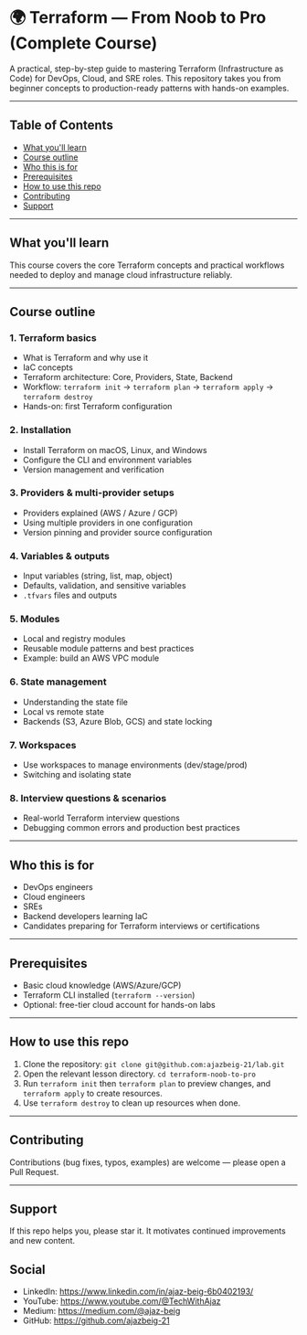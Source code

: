 # 🌍 Terraform — From Noob to Pro (Complete Course)

A practical, step-by-step guide to mastering Terraform (Infrastructure as Code) for DevOps, Cloud, and SRE roles. This repository takes you from beginner concepts to production-ready patterns with hands-on examples.

---

## Table of Contents

- [What you'll learn](#what-youll-learn)  
- [Course outline](#course-outline)  
- [Who this is for](#who-this-is-for)  
- [Prerequisites](#prerequisites)  
- [How to use this repo](#how-to-use-this-repo)  
- [Contributing](#contributing)  
- [Support](#support)

---

## What you'll learn

This course covers the core Terraform concepts and practical workflows needed to deploy and manage cloud infrastructure reliably.

---

## Course outline

### 1. Terraform basics
- What is Terraform and why use it  
- IaC concepts  
- Terraform architecture: Core, Providers, State, Backend  
- Workflow: `terraform init` → `terraform plan` → `terraform apply` → `terraform destroy`  
- Hands-on: first Terraform configuration

### 2. Installation
- Install Terraform on macOS, Linux, and Windows  
- Configure the CLI and environment variables  
- Version management and verification

### 3. Providers & multi-provider setups
- Providers explained (AWS / Azure / GCP)  
- Using multiple providers in one configuration  
- Version pinning and provider source configuration

### 4. Variables & outputs
- Input variables (string, list, map, object)  
- Defaults, validation, and sensitive variables  
- `.tfvars` files and outputs

### 5. Modules
- Local and registry modules  
- Reusable module patterns and best practices  
- Example: build an AWS VPC module

### 6. State management
- Understanding the state file  
- Local vs remote state  
- Backends (S3, Azure Blob, GCS) and state locking

### 7. Workspaces
- Use workspaces to manage environments (dev/stage/prod)  
- Switching and isolating state

### 8. Interview questions & scenarios
- Real-world Terraform interview questions  
- Debugging common errors and production best practices

---

## Who this is for
- DevOps engineers  
- Cloud engineers  
- SREs  
- Backend developers learning IaC  
- Candidates preparing for Terraform interviews or certifications

---

## Prerequisites
- Basic cloud knowledge (AWS/Azure/GCP)  
- Terraform CLI installed (`terraform --version`)  
- Optional: free-tier cloud account for hands-on labs

---

## How to use this repo
1. Clone the repository:
   `git clone git@github.com:ajazbeig-21/lab.git`
2. Open the relevant lesson directory.
    `cd terraform-noob-to-pro`
3. Run `terraform init` then `terraform plan` to preview changes, and `terraform apply` to create resources.
4. Use `terraform destroy` to clean up resources when done.

---

## Contributing
Contributions (bug fixes, typos, examples) are welcome — please open a Pull Request.

---

## Support
If this repo helps you, please star it. It motivates continued improvements and new content.

## Social
- LinkedIn: https://www.linkedin.com/in/ajaz-beig-6b0402193/
- YouTube: https://www.youtube.com/@TechWithAjaz
- Medium: https://medium.com/@ajaz-beig
- GitHub: https://github.com/ajazbeig-21